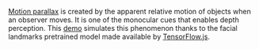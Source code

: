 [Motion parallax](https://en.wikipedia.org/wiki/Depth_perception#Monocular_cues) is created by the apparent relative motion of objects when an observer moves. It is one of the monocular cues that enables depth perception. This [demo](https://vivien000.github.io/trompeloeil/) simulates this phenomenon thanks to the facial landmarks pretrained model made available by [TensorFlow.js](https://www.tensorflow.org/js/models).
